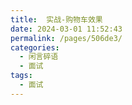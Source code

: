 ```yaml
---
title:  实战-购物车效果
date: 2024-03-01 11:52:43
permalink: /pages/506de3/
categories: 
  - 闲言碎语
  - 面试
tags: 
  - 面试
---
```


